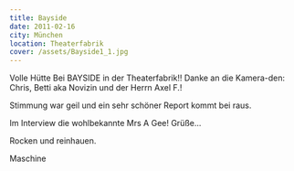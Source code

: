 ```yaml
---
title: Bayside
date: 2011-02-16
city: München
location: Theaterfabrik
cover: /assets/Bayside1_1.jpg
---
```


Volle Hütte Bei BAYSIDE in der Theaterfabrik!! Danke an die Kamera-den: Chris, Betti aka Novizin und der Herrn Axel F.!

Stimmung war geil und ein sehr schöner Report kommt bei raus.

Im Interview die wohlbekannte Mrs A Gee! Grüße...

Rocken und reinhauen.

Maschine
